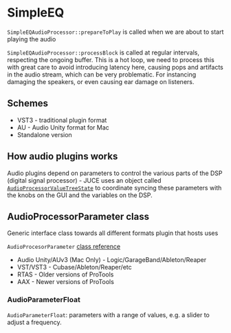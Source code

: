 # SimpleEQ

`SimpleEQAudioProcessor::prepareToPlay` is called when we are about to start playing the audio

`SimpleEQAudioProcessor::processBlock` is called at regular intervals, respecting the ongoing buffer. This is a hot loop, we need to process this with great care to avoid introducing latency here, causing pops and artifacts in the audio stream, which can be very problematic. For instancing damaging the speakers, or even causing  ear damage on listeners.

## Schemes

* VST3 - traditional plugin format
* AU - Audio Unity format for Mac
* Standalone version

## How audio plugins works

Audio plugins depend on parameters to control the various parts of the DSP (digital signal processor) - JUCE uses an object called [`AudioProcessorValueTreeState`](https://docs.juce.com/master/classAudioProcessorValueTreeState.html) to coordinate syncing these parameters with the knobs on the GUI and the variables on the DSP.

## AudioProcessorParameter class

Generic interface class towards all different formats plugin that hosts uses

`AudioProcesorParameter` [class reference](https://docs.juce.com/master/classAudioProcessorParameter.html)

* Audio Unity/AUv3 (Mac Only) - Logic/GarageBand/Ableton/Reaper
* VST/VST3 - Cubase/Ableton/Reaper/etc
* RTAS - Older versions of ProTools
* AAX - Newer versions of ProTools

### AudioParameterFloat

`AudioParameterFloat`: parameters with a range of values, e.g. a slider to adjust a frequency.

